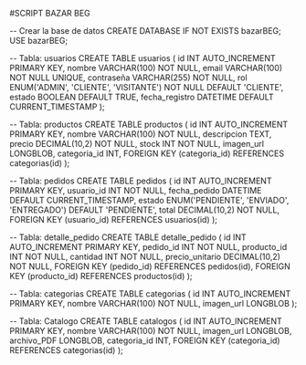 #SCRIPT BAZAR BEG

-- Crear la base de datos
CREATE DATABASE IF NOT EXISTS bazarBEG;
USE bazarBEG;

-- Tabla: usuarios
CREATE TABLE usuarios (
    id INT AUTO_INCREMENT PRIMARY KEY,
    nombre VARCHAR(100) NOT NULL,
    email VARCHAR(100) NOT NULL UNIQUE,
    contraseña VARCHAR(255) NOT NULL,
    rol ENUM('ADMIN', 'CLIENTE', 'VISITANTE') NOT NULL DEFAULT 'CLIENTE',
    estado BOOLEAN DEFAULT TRUE,
    fecha_registro DATETIME DEFAULT CURRENT_TIMESTAMP
);

-- Tabla: productos
CREATE TABLE productos (
    id INT AUTO_INCREMENT PRIMARY KEY,
    nombre VARCHAR(100) NOT NULL,
    descripcion TEXT,
    precio DECIMAL(10,2) NOT NULL,
    stock INT NOT NULL,
    imagen_url LONGBLOB,
    categoria_id INT,
    FOREIGN KEY (categoria_id) REFERENCES categorias(id)
);

-- Tabla: pedidos
CREATE TABLE pedidos (
    id INT AUTO_INCREMENT PRIMARY KEY,
    usuario_id INT NOT NULL,
    fecha_pedido DATETIME DEFAULT CURRENT_TIMESTAMP,
    estado ENUM('PENDIENTE', 'ENVIADO', 'ENTREGADO') DEFAULT 'PENDIENTE',
    total DECIMAL(10,2) NOT NULL,
    FOREIGN KEY (usuario_id) REFERENCES usuarios(id)
);


-- Tabla: detalle_pedido
CREATE TABLE detalle_pedido (
    id INT AUTO_INCREMENT PRIMARY KEY,
    pedido_id INT NOT NULL,
    producto_id INT NOT NULL,
    cantidad INT NOT NULL,
    precio_unitario DECIMAL(10,2) NOT NULL,
    FOREIGN KEY (pedido_id) REFERENCES pedidos(id),
    FOREIGN KEY (producto_id) REFERENCES productos(id)
);

-- Tabla: categorias
CREATE TABLE categorias (
    id INT AUTO_INCREMENT PRIMARY KEY,
    nombre VARCHAR(100) NOT NULL,
    imagen_url LONGBLOB
);

-- Tabla: Catalogo 
CREATE TABLE catalogos (
    id INT AUTO_INCREMENT PRIMARY KEY,
    nombre VARCHAR(100) NOT NULL,
	imagen_url LONGBLOB,
    archivo_PDF LONGBLOB,
    categoria_id INT,
    FOREIGN KEY (categoria_id) REFERENCES categorias(id)
);
